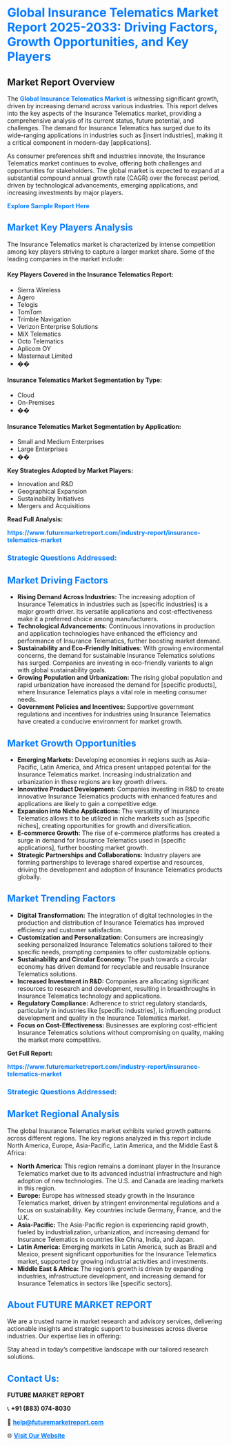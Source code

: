 <h1 style="color: #007BFF;">Global Insurance Telematics Market Report 2025-2033: Driving Factors, Growth Opportunities, and Key Players</h1>

<section id="overview">
<h2>Market Report Overview</h2>
<p>The <a href="https://www.futuremarketreport.com/industry-report/insurance-telematics-market" style="color: #007BFF; text-decoration: none;"><strong>Global Insurance Telematics Market</strong></a> is witnessing significant growth, driven by increasing demand across various industries. This report delves into the key aspects of the Insurance Telematics market, providing a comprehensive analysis of its current status, future potential, and challenges. The demand for Insurance Telematics has surged due to its wide-ranging applications in industries such as [insert industries], making it a critical component in modern-day [applications].</p>
<p>As consumer preferences shift and industries innovate, the Insurance Telematics market continues to evolve, offering both challenges and opportunities for stakeholders. The global market is expected to expand at a substantial compound annual growth rate (CAGR) over the forecast period, driven by technological advancements, emerging applications, and increasing investments by major players.</p>
</section>

<section id="overview">
<p><a href="https://www.futuremarketreport.com/request-sample/reportId=113795" style="color: #007BFF; text-decoration: none;"><strong>Explore Sample Report Here</strong></a></p>
</section>

<section id="key-players">
<h2 style="color: #007BFF;">Market Key Players Analysis</h2>
<p>The Insurance Telematics market is characterized by intense competition among key players striving to capture a larger market share. Some of the leading companies in the market include:</p>
<h4>Key Players Covered in the Insurance Telematics Report:</h4>
<ul><li>Sierra Wireless</li><li>Agero</li><li>Telogis</li><li>TomTom</li><li>Trimble Navigation</li><li>Verizon Enterprise Solutions</li><li>MiX Telematics</li><li>Octo Telematics</li><li>Aplicom OY</li><li>Masternaut Limited</li><li>��</li></ul>
<h4>Insurance Telematics Market Segmentation by Type:</h4>
<ul><li>Cloud</li><li>On-Premises</li><li>��</li></ul>

<h4>Insurance Telematics Market Segmentation by Application:</h4>
<ul><li>Small and Medium Enterprises</li><li>Large Enterprises</li><li>��</li></ul>
<p><strong>Key Strategies Adopted by Market Players:</strong></p>
<ul>
<li>Innovation and R&D</li>
<li>Geographical Expansion</li>
<li>Sustainability Initiatives</li>
<li>Mergers and Acquisitions</li>
</ul>
</section>

<section>
<p><strong>Read Full Analysis: </strong></p><a href="https://www.futuremarketreport.com/industry-report/insurance-telematics-market" style="color: #007BFF; text-decoration: none;"><strong>https://www.futuremarketreport.com/industry-report/insurance-telematics-market</strong></a>
<h3 style="color: #007BFF;">Strategic Questions Addressed:</h3>
</section>

<section id="driving-factors">
<h2 style="color: #007BFF;">Market Driving Factors</h2>
<ul>
<li><strong>Rising Demand Across Industries:</strong> The increasing adoption of Insurance Telematics in industries such as [specific industries] is a major growth driver. Its versatile applications and cost-effectiveness make it a preferred choice among manufacturers.</li>
<li><strong>Technological Advancements:</strong> Continuous innovations in production and application technologies have enhanced the efficiency and performance of Insurance Telematics, further boosting market demand.</li>
<li><strong>Sustainability and Eco-Friendly Initiatives:</strong> With growing environmental concerns, the demand for sustainable Insurance Telematics solutions has surged. Companies are investing in eco-friendly variants to align with global sustainability goals.</li>
<li><strong>Growing Population and Urbanization:</strong> The rising global population and rapid urbanization have increased the demand for [specific products], where Insurance Telematics plays a vital role in meeting consumer needs.</li>
<li><strong>Government Policies and Incentives:</strong> Supportive government regulations and incentives for industries using Insurance Telematics have created a conducive environment for market growth.</li>
</ul>
</section>

<section id="growth-opportunities">
<h2 style="color: #007BFF;">Market Growth Opportunities</h2>
<ul>
<li><strong>Emerging Markets:</strong> Developing economies in regions such as Asia-Pacific, Latin America, and Africa present untapped potential for the Insurance Telematics market. Increasing industrialization and urbanization in these regions are key growth drivers.</li>
<li><strong>Innovative Product Development:</strong> Companies investing in R&D to create innovative Insurance Telematics products with enhanced features and applications are likely to gain a competitive edge.</li>
<li><strong>Expansion into Niche Applications:</strong> The versatility of Insurance Telematics allows it to be utilized in niche markets such as [specific niches], creating opportunities for growth and diversification.</li>
<li><strong>E-commerce Growth:</strong> The rise of e-commerce platforms has created a surge in demand for Insurance Telematics used in [specific applications], further boosting market growth.</li>
<li><strong>Strategic Partnerships and Collaborations:</strong> Industry players are forming partnerships to leverage shared expertise and resources, driving the development and adoption of Insurance Telematics products globally.</li>
</ul>
</section>

<section id="trending-factors">
<h2 style="color: #007BFF;">Market Trending Factors</h2>
<ul>
<li><strong>Digital Transformation:</strong> The integration of digital technologies in the production and distribution of Insurance Telematics has improved efficiency and customer satisfaction.</li>
<li><strong>Customization and Personalization:</strong> Consumers are increasingly seeking personalized Insurance Telematics solutions tailored to their specific needs, prompting companies to offer customizable options.</li>
<li><strong>Sustainability and Circular Economy:</strong> The push towards a circular economy has driven demand for recyclable and reusable Insurance Telematics solutions.</li>
<li><strong>Increased Investment in R&D:</strong> Companies are allocating significant resources to research and development, resulting in breakthroughs in Insurance Telematics technology and applications.</li>
<li><strong>Regulatory Compliance:</strong> Adherence to strict regulatory standards, particularly in industries like [specific industries], is influencing product development and quality in the Insurance Telematics market.</li>
<li><strong>Focus on Cost-Effectiveness:</strong> Businesses are exploring cost-efficient Insurance Telematics solutions without compromising on quality, making the market more competitive.</li>
</ul>
</section>

<section>
<p><strong>Get Full Report: </strong></p><a href="https://www.futuremarketreport.com/industry-report/insurance-telematics-market" style="color: #007BFF; text-decoration: none;"><strong>https://www.futuremarketreport.com/industry-report/insurance-telematics-market</strong></a>
<h3 style="color: #007BFF;">Strategic Questions Addressed:</h3>
</section>


<section id="regional-analysis">
<h2 style="color: #007BFF;">Market Regional Analysis</h2>
<p>The global Insurance Telematics market exhibits varied growth patterns across different regions. The key regions analyzed in this report include North America, Europe, Asia-Pacific, Latin America, and the Middle East & Africa:</p>
<ul>
<li><strong>North America:</strong> This region remains a dominant player in the Insurance Telematics market due to its advanced industrial infrastructure and high adoption of new technologies. The U.S. and Canada are leading markets in this region.</li>
<li><strong>Europe:</strong> Europe has witnessed steady growth in the Insurance Telematics market, driven by stringent environmental regulations and a focus on sustainability. Key countries include Germany, France, and the U.K.</li>
<li><strong>Asia-Pacific:</strong> The Asia-Pacific region is experiencing rapid growth, fueled by industrialization, urbanization, and increasing demand for Insurance Telematics in countries like China, India, and Japan.</li>
<li><strong>Latin America:</strong> Emerging markets in Latin America, such as Brazil and Mexico, present significant opportunities for the Insurance Telematics market, supported by growing industrial activities and investments.</li>
<li><strong>Middle East & Africa:</strong> The region’s growth is driven by expanding industries, infrastructure development, and increasing demand for Insurance Telematics in sectors like [specific sectors].</li>
</ul>
</section>

<footer>
<h2 style="color: #007BFF;">About FUTURE MARKET REPORT</h2>
<p>We are a trusted name in market research and advisory services, delivering actionable insights and strategic support to businesses across diverse industries. Our expertise lies in offering:</p>

<p>Stay ahead in today’s competitive landscape with our tailored research solutions.</p>

<h2 style="color: #007BFF;">Contact Us:</h2>
<p><strong>FUTURE MARKET REPORT</strong></p>
<p>📞 <strong>+91 (883) 074-8030</strong></p>
<p>📧 <strong><a href="mailto:help@futuremarketreport.com" style="color: #007BFF;">help@futuremarketreport.com</a></strong></p>
<p>🌐 <strong><a href="https://www.futuremarketreport.com/" style="color: #007BFF;">Visit Our Website</a></strong></p>
</footer>